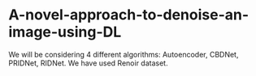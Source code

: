 # A-novel-approach-to-denoise-an-image-using-DL
We will be considering 4 different algorithms:
Autoencoder, CBDNet, PRIDNet, RIDNet.
We have used Renoir dataset.
